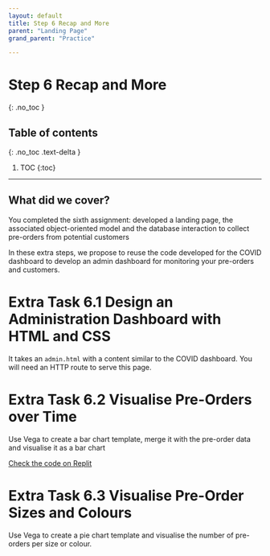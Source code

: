 ```yaml
---
layout: default
title: Step 6 Recap and More
parent: "Landing Page"
grand_parent: "Practice"

---
```


# Step 6 Recap and More
{: .no_toc }

## Table of contents
{: .no_toc .text-delta }

1. TOC
{:toc}

---


## What did we cover?

You completed the sixth assignment: developed a landing page, the associated object-oriented model and the database interaction to collect pre-orders from potential customers

In these extra steps, we propose to reuse the code developed for the COVID dashboard to develop an admin dashboard for monitoring your pre-orders and customers.

# Extra Task 6.1 Design an Administration Dashboard with HTML and CSS

It takes an `admin.html` with a content similar to the COVID dashboard. You will need an HTTP route to serve this page. 

# Extra Task 6.2 Visualise Pre-Orders over Time

Use Vega to create a bar chart template, merge it with the pre-order data and visualise it as a bar chart

[Check the code on Replit](https://repl.it/@IO1075/06-landing-page-step5-4)

# Extra Task 6.3 Visualise Pre-Order Sizes and Colours

Use Vega to create a pie chart template and visualise the number of pre-orders per size or colour.